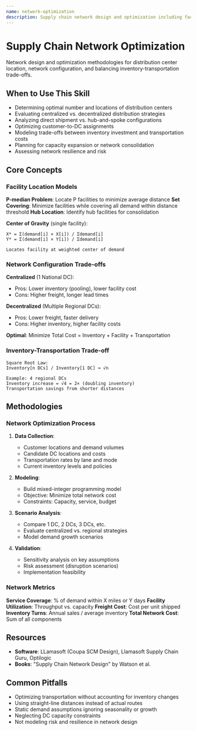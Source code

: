```yaml
---
name: network-optimization
description: Supply chain network design and optimization including facility location, distribution network configuration, and inventory-transportation trade-offs. Use when designing distribution networks, evaluating DC locations, or optimizing network configurations.
---
```


# Supply Chain Network Optimization

Network design and optimization methodologies for distribution center location, network configuration, and balancing inventory-transportation trade-offs.

## When to Use This Skill

- Determining optimal number and locations of distribution centers
- Evaluating centralized vs. decentralized distribution strategies
- Analyzing direct shipment vs. hub-and-spoke configurations
- Optimizing customer-to-DC assignments
- Modeling trade-offs between inventory investment and transportation costs
- Planning for capacity expansion or network consolidation
- Assessing network resilience and risk

## Core Concepts

### Facility Location Models

**P-median Problem**: Locate P facilities to minimize average distance
**Set Covering**: Minimize facilities while covering all demand within distance threshold
**Hub Location**: Identify hub facilities for consolidation

**Center of Gravity** (single facility):
```
X* = Σ(demand[i] × X[i]) / Σdemand[i]
Y* = Σ(demand[i] × Y[i]) / Σdemand[i]

Locates facility at weighted center of demand
```

### Network Configuration Trade-offs

**Centralized** (1 National DC):
- Pros: Lower inventory (pooling), lower facility cost
- Cons: Higher freight, longer lead times

**Decentralized** (Multiple Regional DCs):
- Pros: Lower freight, faster delivery
- Cons: Higher inventory, higher facility costs

**Optimal**: Minimize Total Cost = Inventory + Facility + Transportation

### Inventory-Transportation Trade-off

```
Square Root Law:
Inventory[n DCs] / Inventory[1 DC] ≈ √n

Example: 4 regional DCs
Inventory increase = √4 = 2× (doubling inventory)
Transportation savings from shorter distances
```

## Methodologies

### Network Optimization Process

1. **Data Collection**:
   - Customer locations and demand volumes
   - Candidate DC locations and costs
   - Transportation rates by lane and mode
   - Current inventory levels and policies

2. **Modeling**:
   - Build mixed-integer programming model
   - Objective: Minimize total network cost
   - Constraints: Capacity, service, budget

3. **Scenario Analysis**:
   - Compare 1 DC, 2 DCs, 3 DCs, etc.
   - Evaluate centralized vs. regional strategies
   - Model demand growth scenarios

4. **Validation**:
   - Sensitivity analysis on key assumptions
   - Risk assessment (disruption scenarios)
   - Implementation feasibility

### Network Metrics

**Service Coverage**: % of demand within X miles or Y days
**Facility Utilization**: Throughput vs. capacity
**Freight Cost**: Cost per unit shipped
**Inventory Turns**: Annual sales / average inventory
**Total Network Cost**: Sum of all components

## Resources

- **Software**: LLamasoft (Coupa SCM Design), Llamasoft Supply Chain Guru, Optilogic
- **Books**: "Supply Chain Network Design" by Watson et al.

## Common Pitfalls

- Optimizing transportation without accounting for inventory changes
- Using straight-line distances instead of actual routes
- Static demand assumptions ignoring seasonality or growth
- Neglecting DC capacity constraints
- Not modeling risk and resilience in network design
